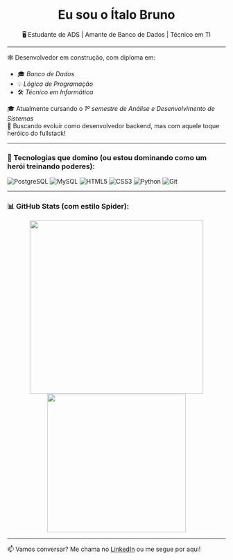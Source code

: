 
<h1 align="center">Eu sou o Ítalo Bruno</h1>
<p align="center">🖥️ Estudante de ADS | Amante de Banco de Dados | Técnico em TI</p>

---

🕸️ Desenvolvedor em construção, com diploma em:
- 🎓 *Banco de Dados*
- 💡 *Lógica de Programação*
- 🛠️ *Técnico em Informática*

🎓 Atualmente cursando o *1º semestre de Análise e Desenvolvimento de Sistemas*  
🚀 Buscando evoluir como desenvolvedor backend, mas com aquele toque heróico do fullstack!

---

### 🧠 Tecnologias que domino (ou estou dominando como um herói treinando poderes):

![PostgreSQL](https://img.shields.io/badge/PostgreSQL-4169E1?style=for-the-badge&logo=postgresql&logoColor=white)
![MySQL](https://img.shields.io/badge/MySQL-005C84?style=for-the-badge&logo=mysql&logoColor=white)
![HTML5](https://img.shields.io/badge/HTML5-E34F26?style=for-the-badge&logo=html5&logoColor=white)
![CSS3](https://img.shields.io/badge/CSS3-1572B6?style=for-the-badge&logo=css3&logoColor=white)
![Python](https://img.shields.io/badge/Python-3776AB?style=for-the-badge&logo=python&logoColor=white)
![Git](https://img.shields.io/badge/Git-F05032?style=for-the-badge&logo=git&logoColor=white)

---

### 📊 GitHub Stats (com estilo Spider):
<div align="center">
  <img src="https://github-readme-stats.vercel.app/api?username=italobruno&show_icons=true&theme=radical" width="400"/>
  <img src="https://github-readme-stats.vercel.app/api/top-langs/?username=italobruno&layout=compact&theme=radical" width="320"/>
</div>

---

📫 Vamos conversar? Me chama no [LinkedIn](https://www.linkedin.com) ou me segue por aqui!
